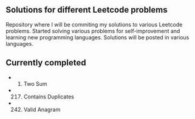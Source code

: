 ## Solutions for different Leetcode problems

Repository where I will be commiting my solutions to various Leetcode problems. Started solving various problems for self-improvement and learning new programming languages. Solutions will be posted in various languages.

## Currently completed


* 1. Two Sum
* 217. Contains Duplicates
* 242. Valid Anagram
